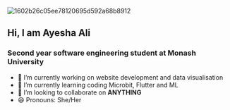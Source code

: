 
![1602b26c05ee78120695d592a68b8912](https://user-images.githubusercontent.com/56182013/92680967-a7c75780-f36f-11ea-96d4-a7de1cc38aea.gif)


## Hi, I am Ayesha Ali
### Second year software engineering student at Monash University


- 🔭 I’m currently working on website development and data visualisation
- 🌱 I’m currently learning coding Microbit, Flutter and ML
- 👯 I’m looking to collaborate on **ANYTHING**
- 😄 Pronouns: She/Her


